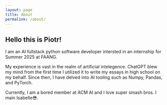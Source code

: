```yaml
---
layout: page
title: About
permalink: /about/
---
```


## Hello this is Piotr!

I am an AI fullstack python software developer intersted in an internship for Summer 2025 at FAANG.

My experience is vast in the realm of artificial intelegence. ChatGPT blew my mind from the first time I utilized it to write my essays in high school on my behalf. Since then, I have delved into AI tooling such as Numpy, Pandas, and PyTorch.

Currently, I am a bored member at ACM AI and I love super smash bros. I main Isabelle😎.

